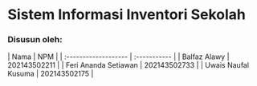 # <strong>Sistem Informasi Inventori Sekolah</strong>

### <summary>Disusun oleh:</summary>

<p>
    | Nama                 | NPM          |
    | :------------------- | :----------- |
    | Balfaz Alawy         | 202143502211 |
    | Feri Ananda Setiawan | 202143502733 |
    | Uwais Naufal Kusuma  | 202143502175 |
</p>
